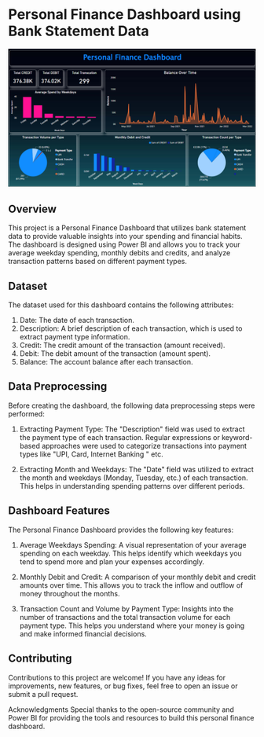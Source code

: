 # Personal Finance Dashboard using Bank Statement Data
<img src='personal.png'>

## Overview
This project is a Personal Finance Dashboard that utilizes bank statement data to provide valuable insights into your spending and financial habits. The dashboard is designed using Power BI and allows you to track your average weekday spending, monthly debits and credits, and analyze transaction patterns based on different payment types.

## Dataset
The dataset used for this dashboard contains the following attributes:

1. Date: The date of each transaction.
2. Description: A brief description of each transaction, which is used to extract payment type information.
3. Credit: The credit amount of the transaction (amount received).
4. Debit: The debit amount of the transaction (amount spent).
5. Balance: The account balance after each transaction.
## Data Preprocessing
Before creating the dashboard, the following data preprocessing steps were performed:

1. Extracting Payment Type: The "Description" field was used to extract the payment type of each transaction. Regular expressions or keyword-based approaches were used to categorize transactions into payment types like "UPI, Card, Internet Banking " etc.

2. Extracting Month and Weekdays: The "Date" field was utilized to extract the month and weekdays (Monday, Tuesday, etc.) of each transaction. This helps in understanding spending patterns over different periods.

## Dashboard Features
The Personal Finance Dashboard provides the following key features:

1. Average Weekdays Spending: A visual representation of your average spending on each weekday. This helps identify which weekdays you tend to spend more and plan your expenses accordingly.

2. Monthly Debit and Credit: A comparison of your monthly debit and credit amounts over time. This allows you to track the inflow and outflow of money throughout the months.

3. Transaction Count and Volume by Payment Type: Insights into the number of transactions and the total transaction volume for each payment type. This helps you understand where your money is going and make informed financial decisions.



## Contributing
Contributions to this project are welcome! If you have any ideas for improvements, new features, or bug fixes, feel free to open an issue or submit a pull request.



Acknowledgments
Special thanks to the open-source community and Power BI for providing the tools and resources to build this personal finance dashboard.


